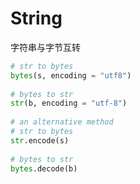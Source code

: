 # String

字符串与字节互转

```python
# str to bytes
bytes(s, encoding = "utf8")
 
# bytes to str
str(b, encoding = "utf-8")
 
# an alternative method
# str to bytes
str.encode(s)
 
# bytes to str
bytes.decode(b)
```

